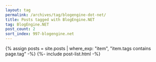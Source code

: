 ```yaml
---
layout: tag
permalink: /archives/tag/blogengine-dot-net/
title: Posts tagged with BlogEngine.NET
tag: BlogEngine.NET
post_count: 2
sort_index: 997-blogengine.net
---
```

{% assign posts = site.posts | where_exp: "item", "item.tags contains page.tag" -%}
{%- include post-list.html -%}
